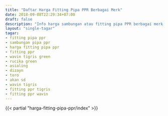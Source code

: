 ```yaml
---
title: "Daftar Harga Fitting Pipa PPR Berbagai Merk"
date: 2018-09-08T22:29:34+07:00
draft: false
description: "Info harga sambungan atau fitting pipa PPR berbagai merk yang diupdate secara rutin. Harga disini dijamin akurat karena langsung diambil dari distributor pipa PPR."
layout: "single-tagar"
tagar:
- fitting pipa ppr
- sambungan pipa ppr
- harga fitting pipa ppr
- fitting ppr
- wavin tigris green
- rucika green
- asialing
- dizayn
- toro
- akan sd
- wavin tigris
- fitting ppr tigris
- fitting ppr wavin
---
```


{{< partial "harga-fitting-pipa-ppr/index" >}}